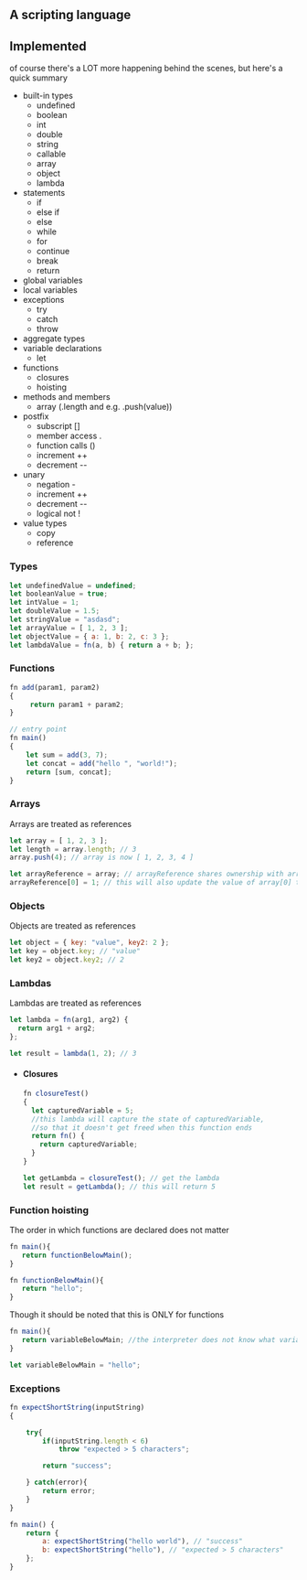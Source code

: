 ## A scripting language

## Implemented
of course there's a LOT more happening behind the scenes, but here's a quick summary
- built-in types
  - undefined
  - boolean
  - int
  - double
  - string
  - callable
  - array
  - object
  - lambda
- statements
  - if
  - else if
  - else
  - while
  - for
  - continue
  - break
  - return
- global variables
- local variables
- exceptions
  - try
  - catch
  - throw
- aggregate types
- variable declarations
  - let
- functions
  - closures
  - hoisting
- methods and members
  - array (.length and  e.g. .push(value))
- postfix
  - subscript []
  - member access .
  - function calls ()
  - increment ++
  - decrement --
- unary
  - negation -
  - increment ++
  - decrement --
  - logical not !
- value types
  - copy
  - reference


### Types
```js
let undefinedValue = undefined;
let booleanValue = true;
let intValue = 1;
let doubleValue = 1.5;
let stringValue = "asdasd";
let arrayValue = [ 1, 2, 3 ];
let objectValue = { a: 1, b: 2, c: 3 };
let lambdaValue = fn(a, b) { return a + b; };
```

### Functions
```js
fn add(param1, param2)
{
     return param1 + param2;
}

// entry point
fn main()
{
    let sum = add(3, 7);
    let concat = add("hello ", "world!");
    return [sum, concat];
}
```

### Arrays
Arrays are treated as references
```js
let array = [ 1, 2, 3 ];
let length = array.length; // 3
array.push(4); // array is now [ 1, 2, 3, 4 ]

let arrayReference = array; // arrayReference shares ownership with array
arrayReference[0] = 1; // this will also update the value of array[0] to 1
```

### Objects
Objects are treated as references
```js
let object = { key: "value", key2: 2 };
let key = object.key; // "value"
let key2 = object.key2; // 2
```

### Lambdas
Lambdas are treated as references
```js
let lambda = fn(arg1, arg2) {
  return arg1 + arg2;
};

let result = lambda(1, 2); // 3
```

  - #### Closures
    ```js
	fn closureTest()
	{
	  let capturedVariable = 5;
   	  //this lambda will capture the state of capturedVariable, 
	  //so that it doesn't get freed when this function ends
      return fn() {
        return capturedVariable; 
      }
    }

	let getLambda = closureTest(); // get the lambda
	let result = getLambda(); // this will return 5
    ```

	
### Function hoisting
The order in which functions are declared does not matter

```js
fn main(){
   return functionBelowMain();
}

fn functionBelowMain(){
   return "hello";
}
```
Though it should be noted that this is ONLY for functions
```js
fn main(){
   return variableBelowMain; //the interpreter does not know what variableBelowMain is at this point
}

let variableBelowMain = "hello";

```

### Exceptions

```js
fn expectShortString(inputString)
{

	try{
		if(inputString.length < 6)
			throw "expected > 5 characters";

		return "success";

	} catch(error){
		return error;
	}
}

fn main() {
	return {
		a: expectShortString("hello world"), // "success"
		b: expectShortString("hello"), // "expected > 5 characters"
	};
}
```


